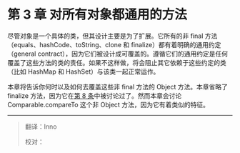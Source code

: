# 第 3 章 对所有对象都通用的方法

尽管对象是一个具体的类，但其设计主要是为了扩展。它所有的非 final 方法（equals、hashCode、toString、clone 和 finalize）都有着明确的通用约定（general contract），因为它们被设计成可覆盖的。遵循它们的通用约定是任何覆盖了这些方法的类的责任。如果不这样做，将会阻止其它依赖于这些约定的类（比如 HashMap 和 HashSet）与该类一起正常运作。

本章将告诉你何时以及如何去覆盖这些非 final 方法的 Object 方法。本章省略了 finalize 方法，因为它在[第 8 条][item8]中被讨论过了。然而本章会讨论 Comparable.compareTo 这个非 Object 方法，因为它有着类似的特征。



[item8]: ../2.创建和销毁对象/第%208%20条：避免使用%20Finalizer%20和%20Cleaner%20机制.md  "第2章第8条"

---

> 翻译：Inno
> 
> 校对：